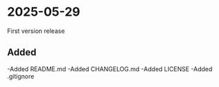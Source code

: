 # 2025-05-29

First version release

## Added

-Added README.md
-Added CHANGELOG.md
-Added LICENSE
-Added .gitignore 
